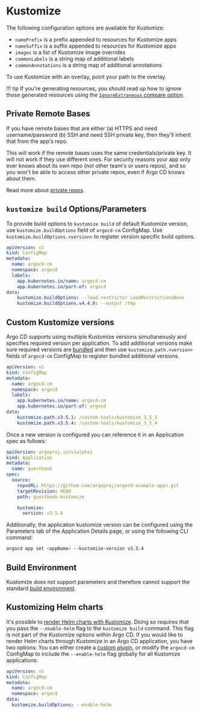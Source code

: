 # Kustomize

The following configuration options are available for Kustomize:

* `namePrefix` is a prefix appended to resources for Kustomize apps
* `nameSuffix` is a suffix appended to resources for Kustomize apps
* `images` is a list of Kustomize image overrides
* `commonLabels` is a string map of additional labels
* `commonAnnotations` is a string map of additional annotations

To use Kustomize with an overlay, point your path to the overlay.

!!! tip
    If you're generating resources, you should read up how to ignore those generated resources using the [`IgnoreExtraneous` compare option](compare-options.md).

## Private Remote Bases

If you have remote bases that are either (a) HTTPS and need username/password (b) SSH and need SSH private key, then they'll inherit that from the app's repo.

This will work if the remote bases uses the same credentials/private key. It will not work if they use different ones. For security reasons your app only ever knows about its own repo (not other team's or users repos), and so you won't be able to access other private repos, even if Argo CD knows about them.

Read more about [private repos](private-repositories.md).

## `kustomize build` Options/Parameters

To provide build options to `kustomize build` of default Kustomize version, use `kustomize.buildOptions` field of `argocd-cm` ConfigMap. Use `kustomize.buildOptions.<version>` to register version specific build options.

```yaml
apiVersion: v1
kind: ConfigMap
metadata:
  name: argocd-cm
  namespace: argocd
  labels:
    app.kubernetes.io/name: argocd-cm
    app.kubernetes.io/part-of: argocd
data:
    kustomize.buildOptions: --load-restrictor LoadRestrictionsNone
    kustomize.buildOptions.v4.4.0: --output /tmp
```
## Custom Kustomize versions

Argo CD supports using multiple Kustomize versions simultaneously and specifies required version per application.
To add additional versions make sure required versions are [bundled](../operator-manual/custom_tools.md) and then
use `kustomize.path.<version>` fields of `argocd-cm` ConfigMap to register bundled additional versions.

```yaml
apiVersion: v1
kind: ConfigMap
metadata:
  name: argocd-cm
  namespace: argocd
  labels:
    app.kubernetes.io/name: argocd-cm
    app.kubernetes.io/part-of: argocd
data:
    kustomize.path.v3.5.1: /custom-tools/kustomize_3_5_1
    kustomize.path.v3.5.4: /custom-tools/kustomize_3_5_4
```

Once a new version is configured you can reference it in an Application spec as follows:

```yaml
apiVersion: argoproj.io/v1alpha1
kind: Application
metadata:
  name: guestbook
spec:
  source:
    repoURL: https://github.com/argoproj/argocd-example-apps.git
    targetRevision: HEAD
    path: guestbook-kustomize

    kustomize:
      version: v3.5.4
```

Additionally, the application kustomize version can be configured using the Parameters tab of the Application Details page, or using the following CLI command:

```bash
argocd app set <appName> --kustomize-version v3.5.4
```


## Build Environment

Kustomize does not support parameters and therefore cannot support the standard [build environment](build-environment.md).

## Kustomizing Helm charts

It's possible to [render Helm charts with Kustomize](https://github.com/kubernetes-sigs/kustomize/blob/master/examples/chart.md).
Doing so requires that you pass the `--enable-helm` flag to the `kustomize build` command.
This flag is not part of the Kustomize options within Argo CD.
If you would like to render Helm charts through Kustomize in an Argo CD application, you have two options:
You can either create a [custom plugin](https://argo-cd.readthedocs.io/en/stable/user-guide/config-management-plugins/), or modify the `argocd-cm` ConfigMap to include the `--enable-helm` flag globally for all Kustomize applications:

```yaml
apiVersion: v1
kind: ConfigMap
metadata:
  name: argocd-cm
  namespace: argocd
data:
  kustomize.buildOptions: --enable-helm
```

